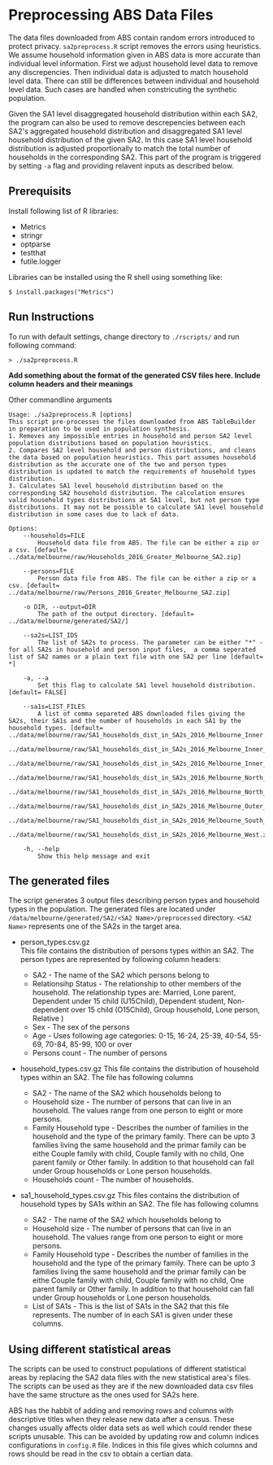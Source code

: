 # Preprocessing ABS Data Files

The data files downloaded from ABS contain random errors introduced to protect privacy. `sa2preprocess.R` script removes the errors using heuristics. We assume household information given in ABS data is more accurate than individual level information. First we adjust household level data to remove any discrepencies. Then individual data is adjusted to match household level data. There can still be differences between individual and household level data. Such cases are handled when constricuting the synthetic population.

Given the SA1 level disaggregated household distribution within each SA2, the program can also be used to remove descrepencies between each SA2's aggregated household distribution and disaggregated SA1 level household distribution of the given SA2. In this case SA1 level household distribution is adjusted proportionally to match the total number of households in the corresponding SA2. This part of the program is triggered by setting `-a` flag and providing relavent inputs as described below.

## Prerequisits
Install following list of R libraries:

* Metrics
* stringr
* optparse
* testthat
* futile.logger

Libraries can be installed using the R shell using something like:
```
$ install.packages("Metrics")
```

## Run Instructions

To run with default settings, change directory to `./rscripts/` and run following command:

```
> ./sa2preprocess.R
```

**Add something about the format of the generated CSV files here. Include column headers and their meanings**

Other commandline arguments

```
Usage: ./sa2preprocess.R [options]
This script pre-processes the files downloaded from ABS TableBuilder in preparation to be used in population synthesis. 
1. Removes any impossible entries in household and person SA2 level population distributions based on population heuristics.
2. Compares SA2 level household and person distributions, and cleans the data based on population heuristics. This part assumes household distribution as the accurate one of the two and person types distribution is updated to match the requirements of household types distribution.
3. Calculates SA1 level household distribution based on the corresponding SA2 household distribution. The calculation ensures valid household types distributions at SA1 level, but not person type distributions. It may not be possible to calculate SA1 level household distribution in some cases due to lack of data.

Options:
	--households=FILE
		Household data file from ABS. The file can be either a zip or a csv. [default= ../data/melbourne/raw/Households_2016_Greater_Melbourne_SA2.zip]

	--persons=FILE
		Person data file from ABS. The file can be either a zip or a csv. [default= ../data/melbourne/raw/Persons_2016_Greater_Melbourne_SA2.zip]

	-o DIR, --output=DIR
		The path of the output directory. [default= ../data/melbourne/generated/SA2/]

	--sa2s=LIST_IDS
		The list of SA2s to process. The parameter can be either "*" - for all SA2s in household and person input files,  a comma seperated list of SA2 names or a plain text file with one SA2 per line [default= *]

	-a, --a
		Set this flag to calculate SA1 level household distribution. [default= FALSE]

	--sa1s=LIST_FILES
		A list of comma separeted ABS downloaded files giving the SA2s, their SA1s and the number of households in each SA1 by the household types. [default= ../data/melbourne/raw/SA1_households_dist_in_SA2s_2016_Melbourne_Inner.zip,
    ../data/melbourne/raw/SA1_households_dist_in_SA2s_2016_Melbourne_Inner_East.zip,
    ../data/melbourne/raw/SA1_households_dist_in_SA2s_2016_Melbourne_Inner_South.zip,
    ../data/melbourne/raw/SA1_households_dist_in_SA2s_2016_Melbourne_North_East.zip,
    ../data/melbourne/raw/SA1_households_dist_in_SA2s_2016_Melbourne_North_West.zip,
    ../data/melbourne/raw/SA1_households_dist_in_SA2s_2016_Melbourne_Outer_East.zip,
    ../data/melbourne/raw/SA1_households_dist_in_SA2s_2016_Melbourne_South_East.zip,
    ../data/melbourne/raw/SA1_households_dist_in_SA2s_2016_Melbourne_West.zip]

	-h, --help
		Show this help message and exit
```

## The generated files

The script generates 3 output files describing person types and household types in the population. The generated files are located under `/data/melbourne/generated/SA2/<SA2 Name>/preprocessed` directory. `<SA2 Name>` represents one of the SA2s in the target area.
* person_types.csv.gz  
This file contains the distribution of persons types within an SA2. The person types are represented by following column   headers:
   * SA2 - The name of the SA2 which persons belong to
   * Relationsihp Status - The relationship to other members of the household. The relationship types are: Married, Lone parent, Dependent under 15 child (U15Child), Dependent student, Non-dependent over 15 child (O15Child), Group household, Lone person, Relative )
   * Sex - The sex of the persons
   * Age - Uses following age categories: 0-15, 16-24, 25-39, 40-54, 55-69, 70-84, 85-99, 100 or over
   * Persons count - The number of persons
   
* household_types.csv.gz
This file contains the distribution of household types within an SA2. The file has following columns
   * SA2 - The name of the SA2 which households belong to
   * Household size - The number of persons that can live in an household. The values range from one person to eight or more persons.
   * Family Household type -  Describes the number of families in the household and the type of the primary family. There can be upto 3 families living the same household and the primar family can be eithe Couple family with child, Couple family with no child, One parent family or Other family. In addition to that household can fall under Group households or Lone person households.
   * Households count - The number of households.
   
 * sa1_household_types.csv.gz
 This files contains the distribution of household types by SA1s within an SA2. The file has following columns
   * SA2 - The name of the SA2 which households belong to
   * Household size - The number of persons that can live in an household. The values range from one person to eight or more persons.
   * Family Household type -  Describes the number of families in the household and the type of the primary family. There can be upto 3 families living the same household and the primar family can be eithe Couple family with child, Couple family with no child, One parent family or Other family. In addition to that household can fall under Group households or Lone person households.
   * List of SA1s - This is the list of SA1s in the SA2 that this file represents. The number of in each SA1 is given under these columns.

## Using different statistical areas

The scripts can be used to construct populations of different statistical areas by replacing the SA2 data files with the new statistical area's files. The scripts can be used as they are if the new downloaded data csv files have the same structure as the ones used for SA2s here.

ABS has the habbit of adding and removing rows and columns with descriptive titles when they release new data after a census. These changes usually affects older data sets as well which could render these scripts unusable. This can be avoided by updating row and column indices configurations in `config.R` file. Indices in this file gives which columns and rows should be read in the csv to obtain a certian data.
